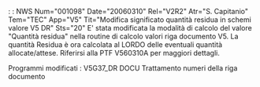  :  : NWS Num="001098" Date="20060310" Rel="V2R2" Atr="S. Capitanio" Tem="TEC" App="V5" Tit="Modifica significato quantità residua in schemi valore V5 DR" Sts="20"
E' stata modificata la modalità di calcolo del valore "Quantità residua" nella routine di calcolo valori riga documento V5. La quantità Residua è ora calcolata al LORDO delle eventuali quantità allocate/attese.
Riferirsi alla PTF V560310A per maggiori dettagli.

Programmi modificati : 
V5G37_DR  DOCU Trattamento numeri della riga documento
